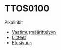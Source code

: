# TTOS0100

Pikalinkit

* [Vaatimusmäärittelyyn](/dokumentaatio/02-vaatimusmaarittely/vaatimusmaarittely.md)
* [Liitteet](dokumentaatio/02-vaatimusmaarittely/liitteet)
* [Etusivuun](http://open-project-framework.pages.labranet.jamk.fi/opf-for-ttos0100-v1/)


